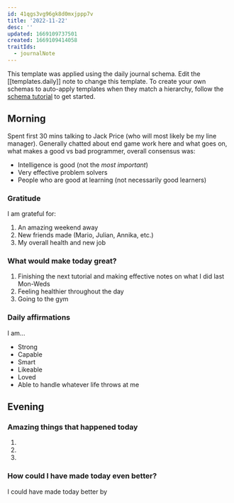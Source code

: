 ```yaml
---
id: 41qgs3vg96gk8d0mxjppp7v
title: '2022-11-22'
desc: ''
updated: 1669109737501
created: 1669109414058
traitIds:
  - journalNote
---
```

This template was applied using the daily journal schema. Edit the [[templates.daily]] note to change this template.
To create your own schemas to auto-apply templates when they match a hierarchy, follow the [schema tutorial](https://blog.dendron.so/notes/P1DL2uXHpKUCa7hLiFbFA/) to get started.

<!--
Based on the journaling method created by Intelligent Change:
- [Intelligent Change: Our Story](https://www.intelligentchange.com/pages/our-story)
- [The Five Minute Journal](https://www.intelligentchange.com/products/the-five-minute-journal)
-->

## Morning

Spent first 30 mins talking to Jack Price (who will most likely be my line manager). 
Generally chatted about end game work here and what goes on, what makes a good vs bad programmer, overall consensus was:
- Intelligence is good (not the *most important*)
- Very effective problem solvers
- People who are good at learning (not necessarily good learners)

### Gratitude

I am grateful for:

1. An amazing weekend away
2. New friends made (Mario, Julian, Annika, etc.)
3. My overall health and new job

### What would make today great?

1. Finishing the next tutorial and making effective notes on what I did last Mon-Weds
2. Feeling healthier throughout the day
3. Going to the gym

### Daily affirmations

I am...
- Strong
- Capable
- Smart
- Likeable
- Loved
- Able to handle whatever life throws at me

## Evening

<!-- Fill out this section before going to sleep, reflecting on your day -->

### Amazing things that happened today

1.
2.
3.

### How could I have made today even better?

I could have made today better by
